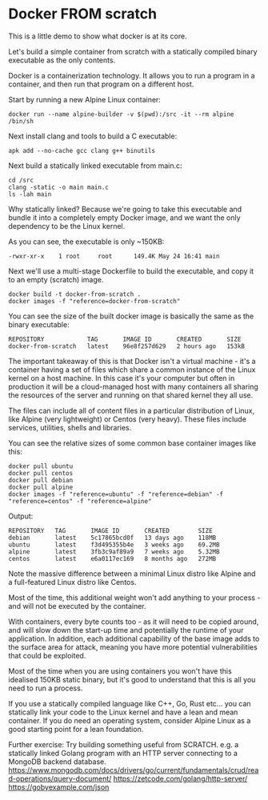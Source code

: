 # Docker FROM scratch
This is a little demo to show what docker is at its core. 

Let's build a simple container from scratch with a statically compiled binary executable as the only contents.

Docker is a containerization technology. It allows you to run a program in a container, and then run that program on a different host.

Start by running a new Alpine Linux container:
```shell
docker run --name alpine-builder -v $(pwd):/src -it --rm alpine /bin/sh
```

Next install clang and tools to build a C executable:
```shell
apk add --no-cache gcc clang g++ binutils
```

Next build a statically linked executable from main.c:
```shell
cd /src
clang -static -o main main.c
ls -lah main
```

Why statically linked? Because we're going to take this executable and bundle it into a completely empty Docker image, and we want the only dependency to be the Linux kernel.

As you can see, the executable is only ~150KB:
```shell
-rwxr-xr-x    1 root     root      149.4K May 24 16:41 main
```

Next we'll use a multi-stage Dockerfile to build the executable, and copy it to an empty (scratch) image.

```shell
docker build -t docker-from-scratch .
docker images -f "reference=docker-from-scratch"
```

You can see the size of the built docker image is basically the same as the binary executable:
```shell
REPOSITORY            TAG       IMAGE ID       CREATED       SIZE
docker-from-scratch   latest    96e8f257d629   2 hours ago   153kB
```

The important takeaway of this is that Docker isn't a virtual machine - it's a container having a set of files which share a common instance of the Linux kernel on a host machine. In this case it's your computer but often in production it will be a cloud-managed host with many containers all sharing the resources of the server and running on that shared kernel they all use.

The files can include all of content files in a particular distribution of Linux, like Alpine (very lightweight) or Centos (very heavy). These files include services, utilities, shells and libraries. 

You can see the relative sizes of some common base container images like this:
```shell
docker pull ubuntu
docker pull centos
docker pull debian
docker pull alpine
docker images -f "reference=ubuntu" -f "reference=debian" -f "reference=centos" -f "reference=alpine"
```
Output:
```shell
REPOSITORY   TAG       IMAGE ID       CREATED        SIZE
debian       latest    5c17865bcd0f   13 days ago    118MB
ubuntu       latest    f3d495355b4e   3 weeks ago    69.2MB
alpine       latest    3fb3c9af89a9   7 weeks ago    5.32MB
centos       latest    e6a0117ec169   8 months ago   272MB
```

Note the massive difference between a minimal Linux distro like Alpine and a full-featured Linux distro like Centos.

Most of the time, this additional weight won't add anything to your process - and will not be executed by the container.

With containers, every byte counts too - as it will need to be copied around, and will slow down the start-up time and potentially the runtime of your application. In addition, each additional capability of the base image adds to the surface area for attack, meaning you have more potential vulnerabilities that could be exploited.

Most of the time when you are using containers you won't have this idealised 150KB static binary, but it's good to understand that this is all you need to run a process. 

If you use a statically compiled language like C++, Go, Rust etc... you can statically link your code to the Linux kernel and have a lean and mean container. If you do need an operating system, consider Alpine Linux as a good starting point for a lean foundation.


Further exercise:
Try building something useful from SCRATCH. e.g. a statically linked Golang program with an HTTP server connecting to a MongoDB backend database.  
https://www.mongodb.com/docs/drivers/go/current/fundamentals/crud/read-operations/query-document/
https://zetcode.com/golang/http-server/
https://gobyexample.com/json
